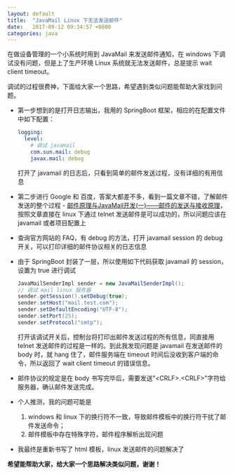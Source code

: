 ```yaml
---
layout: default
title:  "JavaMail Linux 下无法发送邮件"
date:   2017-09-12 09:34:57 +0800
categories: java
---
```


在做设备管理的一个小系统时用到 JavaMail 来发送邮件通知，在 windows 下调试没有问题，但是上了生产环境 Linux 系统就无法发送邮件，总是提示 wait client timeout。

调试的过程很费神，下面给大家一个思路，希望遇到类似问题能帮助大家找到问题。

* 第一步想到的是打开日志输出，我用的 SpringBoot 框架，相应的在配置文件中如下配置：
    ```yml
    logging:
      level:
        # 调试 javamail
        com.sun.mail: debug
        javax.mail: debug
    ```
    打开了 javamail 的日志后，只看到简单的邮件发送过程，没有详细的有用信息
* 第二步进行 Google 和 百度，答案大都差不多，看到一篇文章不错，了解邮件发送的整个过程 - [邮件原理与JavaMail开发(一)——邮件的发送与接收原理](http://blog.csdn.net/yerenyuan_pku/article/details/52608770)，按照文章直接在 linux 下通过 telnet 发送邮件是可以成功的，所以问题应该在 javamail 或者项目配置上
* 查询官方网站的 FAQ，有 debug 的方法，打开 javamail session 的 debug 开关，可以打印详细的邮件协议相关的日志信息
* 由于 SpringBoot 封装了一层，所以使用如下代码获取 javamail 的 session，设置为 true 进行调试
    ```java
    JavaMailSenderImpl sender = new JavaMailSenderImpl();
    // 调试 mail linux 服务器
    sender.getSession().setDebug(true);
    sender.setHost("mail.test.com");
    sender.setDefaultEncoding("UTF-8");
    sender.setPort(25);
    sender.setProtocol("smtp");
    ```
    打开该调试开关后，控制台将打印出邮件发送过程的所有信息，同直接用 telnet 发送邮件的过程是一样的。到此我发现问题是 javamail 在发送邮件的 body 时，就 hang 住了，邮件服务端在 timeout 时间后没收到客户端的命令，所以返回了 wait client timeout 的错误信息。
* 邮件协议的规定是在 body 书写完毕后，需要发送"\<CRLF\>.\<CRLF\>"字符给服务器，确认邮件发送完成。

* 个人推测，我的问题可能是
    1. windows 和 linux 下的换行符不一致，导致邮件模板中的换行符干扰了邮件发送命令；
    2. 邮件模板中存在特殊字符，邮件程序解析出现问题 
* 我最终是重新书写了 html 模板，linux 发送邮件的问题解决了

**希望能帮助大家，给大家一个思路解决类似问题，谢谢！**
